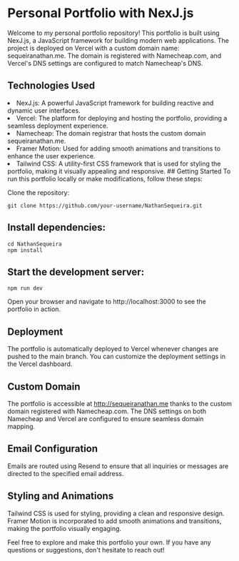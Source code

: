 
# Personal Portfolio with NexJ.js
Welcome to my personal portfolio repository! This portfolio is built using NexJ.js, a JavaScript framework for building modern web applications. The project is deployed on Vercel with a custom domain name: sequeiranathan.me. The domain is registered with Namecheap.com, and Vercel's DNS settings are configured to match Namecheap's DNS.

## Technologies Used
 <li> NexJ.js: A powerful JavaScript framework for building reactive and dynamic user interfaces.
 <li> Vercel: The platform for deploying and hosting the portfolio, providing a seamless deployment experience.
 <li> Namecheap: The domain registrar that hosts the custom domain sequeiranathan.me.
 <li> Framer Motion: Used for adding smooth animations and transitions to enhance the user experience.
 <li> Tailwind CSS: A utility-first CSS framework that is used for styling the portfolio, making it visually appealing and responsive.
## Getting Started
To run this portfolio locally or make modifications, follow these steps:

Clone the repository:
```
git clone https://github.com/your-username/NathanSequeira.git
```
## Install dependencies:
```
cd NathanSequeira
npm install
```
## Start the development server:
```
npm run dev
```
Open your browser and navigate to http://localhost:3000 to see the portfolio in action.

## Deployment
The portfolio is automatically deployed to Vercel whenever changes are pushed to the main branch. You can customize the deployment settings in the Vercel dashboard.

## Custom Domain
The portfolio is accessible at http://sequeiranathan.me thanks to the custom domain registered with Namecheap.com. The DNS settings on both Namecheap and Vercel are configured to ensure seamless domain mapping.

## Email Configuration
Emails are routed using Resend to ensure that all inquiries or messages are directed to the specified email address.

## Styling and Animations
Tailwind CSS is used for styling, providing a clean and responsive design. Framer Motion is incorporated to add smooth animations and transitions, making the portfolio visually engaging.

Feel free to explore and make this portfolio your own. If you have any questions or suggestions, don't hesitate to reach out!
